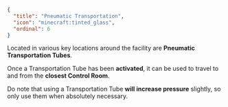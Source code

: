 ```json
{
  "title": "Pneumatic Transportation",
  "icon": "minecraft:tinted_glass",
  "ordinal": 6
}
```

Located in various key locations around the facility are **Pneumatic Transportation Tubes**.

Once a Transportation Tube has been **activated**, it can be used to travel to and from the **closest Control Room**.

Do note that using a Transportation Tube **will increase pressure** slightly, so only use them when absolutely necessary.